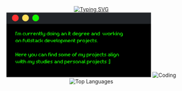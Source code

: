 <div align="center">
 <a href="https://git.io/typing-svg"><img src="https://readme-typing-svg.demolab.com?font=Retropix&duration=4300&pause=1000&color=13F700&random=false&width=435&lines=hi+%3A%5D+i'm+jana" alt="Typing SVG" /></a>
  <div>
    <tr>
      <td>
        <img src="card.png" style="width:390px">
      </td>
      <td>
        <img alt="Coding" width="350" src="https://i.imgur.com/eJWub24.png">
      </td>
    </tr>

   <div align="center"> 
  <img src="https://github-readme-stats.vercel.app/api/top-langs/?username=jwnaina&layout=compact&theme=chartreuse-dark" alt="Top Languages">
   </div>
  </div>
  <br>
</div>
